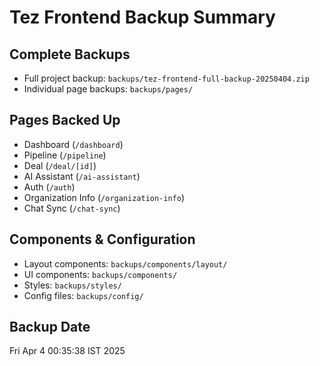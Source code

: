 # Tez Frontend Backup Summary

## Complete Backups

- Full project backup: `backups/tez-frontend-full-backup-20250404.zip`
- Individual page backups: `backups/pages/`

## Pages Backed Up

- Dashboard (`/dashboard`)
- Pipeline (`/pipeline`)
- Deal (`/deal/[id]`)
- AI Assistant (`/ai-assistant`)
- Auth (`/auth`)
- Organization Info (`/organization-info`)
- Chat Sync (`/chat-sync`)

## Components & Configuration

- Layout components: `backups/components/layout/`
- UI components: `backups/components/`
- Styles: `backups/styles/`
- Config files: `backups/config/`

## Backup Date

Fri Apr  4 00:35:38 IST 2025
